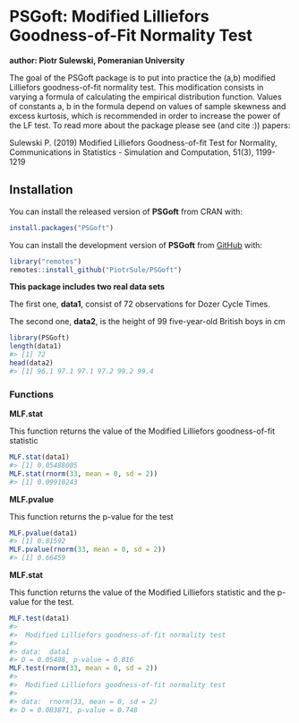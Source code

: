 
# PSGoft: Modified Lilliefors Goodness-of-Fit Normality Test

**author: Piotr Sulewski, Pomeranian University** <!-- badges: start -->
<!-- badges: end -->

The goal of the PSGoft package is to put into practice the (a,b)
modified Lilliefors goodness-of-fit normality test. This modification
consists in varying a formula of calculating the empirical distribution
function. Values of constants a, b in the formula depend on values of
sample skewness and excess kurtosis, which is recommended in order to
increase the power of the LF test. To read more about the package please
see (and cite :)) papers:

Sulewski P. (2019) Modified Lilliefors Goodness-of-fit Test for
Normality, Communications in Statistics - Simulation and Computation,
51(3), 1199-1219

## Installation

You can install the released version of **PSGoft** from CRAN with:

``` r
install.packages("PSGoft")
```

You can install the development version of **PSGoft** from
[GitHub](https://github.com/) with:

``` r
library("remotes")
remotes::install_github("PiotrSule/PSGoft")
```

**This package includes two real data sets**

The first one, **data1**, consist of 72 observations for Dozer Cycle
Times.

The second one, **data2**, is the height of 99 five-year-old British
boys in cm

``` r
library(PSGoft)
length(data1)
#> [1] 72
head(data2)
#> [1] 96.1 97.1 97.1 97.2 99.2 99.4
```

### Functions

**MLF.stat**

This function returns the value of the Modified Lilliefors
goodness-of-fit statistic

``` r
MLF.stat(data1)
#> [1] 0.05488005
MLF.stat(rnorm(33, mean = 0, sd = 2))
#> [1] 0.09910243
```

**MLF.pvalue**

This function returns the p-value for the test

``` r
MLF.pvalue(data1)
#> [1] 0.81592
MLF.pvalue(rnorm(33, mean = 0, sd = 2))
#> [1] 0.66459
```

**MLF.stat**

This function returns the value of the Modified Lilliefors statistic and
the p-value for the test.

``` r
MLF.test(data1)
#> 
#>  Modified Lilliefors goodness-of-fit normality test
#> 
#> data:  data1
#> D = 0.05488, p-value = 0.816
MLF.test(rnorm(33, mean = 0, sd = 2))
#> 
#>  Modified Lilliefors goodness-of-fit normality test
#> 
#> data:  rnorm(33, mean = 0, sd = 2)
#> D = 0.083871, p-value = 0.748
```
